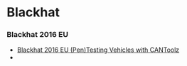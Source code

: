 # Blackhat

### Blackhat 2016 EU

* [Blackhat 2016 EU (Pen)Testing Vehicles with CANToolz](https://app.gitbook.com/s/-LkE3epNpD3qazTGcNWh/\~/changes/3Nvwkc8EE6WJTKMlX6J7/events-1/events/blackhat/blackhat-2016-eu-pen-testing-vehicles-with-cantoolz)
*

